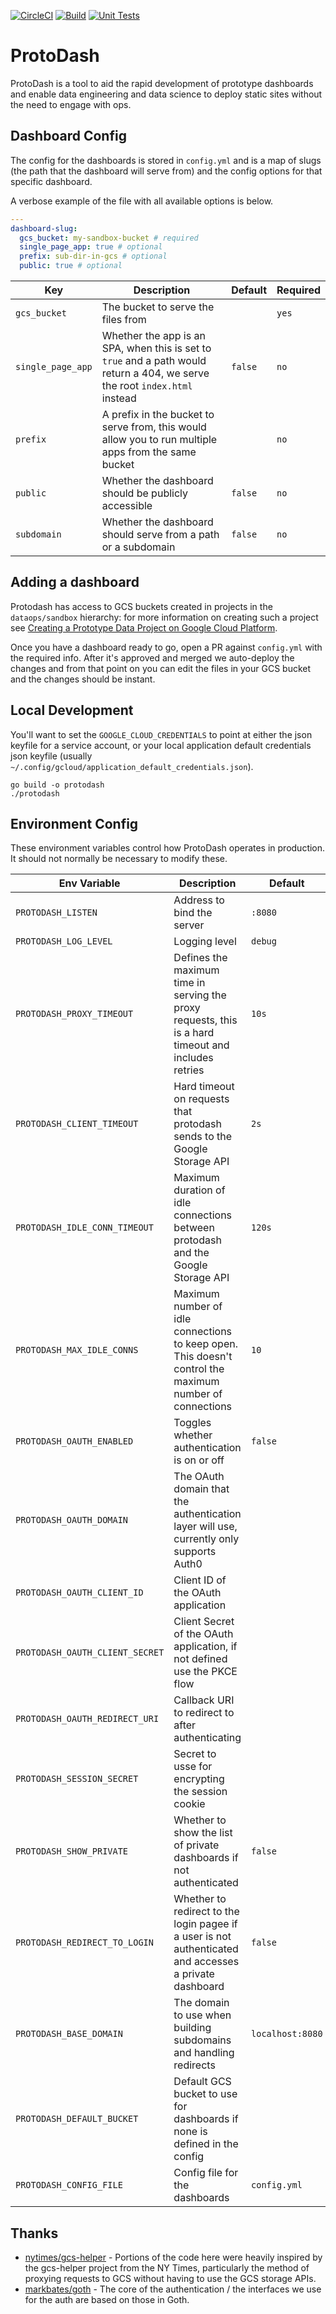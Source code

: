 [![CircleCI](https://circleci.com/gh/mozilla/protodash.svg?style=shield&circle-token=742fb1108f7e6e5a28c11d43b21f62605037f5a4)](https://circleci.com/gh/mozilla/protodash)
[![Build](https://github.com/mozilla/protodash/actions/workflows/build.yml/badge.svg)](https://github.com/mozilla/protodash/actions/workflows/build.yml)
[![Unit Tests](https://github.com/mozilla/protodash/actions/workflows/unit_tests.yml/badge.svg)](https://github.com/mozilla/protodash/actions/workflows/unit_tests.yml)

# ProtoDash

ProtoDash is a tool to aid the rapid development of prototype dashboards and enable data engineering and data science to deploy static sites without the need to engage with ops.

## Dashboard Config

The config for the dashboards is stored in `config.yml` and is a map of slugs (the path that the dashboard will serve from) and the config options for that specific dashboard.

A verbose example of the file with all available options is below.

```yaml
---
dashboard-slug:
  gcs_bucket: my-sandbox-bucket # required
  single_page_app: true # optional
  prefix: sub-dir-in-gcs # optional
  public: true # optional
```

| Key               | Description                                                                                                                 | Default | Required |
| ----------------- | --------------------------------------------------------------------------------------------------------------------------- | ------- | -------- |
| `gcs_bucket`      | The bucket to serve the files from                                                                                          |         | `yes`    |
| `single_page_app` | Whether the app is an SPA, when this is set to `true` and a path would return a 404, we serve the root `index.html` instead | `false` | `no`     |
| `prefix`          | A prefix in the bucket to serve from, this would allow you to run multiple apps from the same bucket                        |         | `no`     |
| `public`          | Whether the dashboard should be publicly accessible                                                                         | `false` | `no`     |
| `subdomain`       | Whether the dashboard should serve from a path or a subdomain                                                               | `false` | `no`     |

## Adding a dashboard

Protodash has access to GCS buckets created in projects in the `dataops/sandbox` hierarchy: for more information on creating such a project see [Creating a Prototype Data Project on Google Cloud Platform](https://docs.telemetry.mozilla.org/cookbooks/gcp-projects.html).

Once you have a dashboard ready to go, open a PR against `config.yml` with the required info. After it's approved and merged we auto-deploy the changes and from that point on you can edit the files in your GCS bucket and the changes should be instant.

## Local Development

You'll want to set the `GOOGLE_CLOUD_CREDENTIALS` to point at either the json keyfile for a service account, or your local application default credentials json keyfile (usually `~/.config/gcloud/application_default_credentials.json`).

```
go build -o protodash
./protodash
```

## Environment Config

These environment variables control how ProtoDash operates in production. It should not normally be necessary to modify these.

| Env Variable                    | Description                                                                                             | Default          |
| ------------------------------- | ------------------------------------------------------------------------------------------------------- | ---------------- |
| `PROTODASH_LISTEN`              | Address to bind the server                                                                              | `:8080`          |
| `PROTODASH_LOG_LEVEL`           | Logging level                                                                                           | `debug`          |
| `PROTODASH_PROXY_TIMEOUT`       | Defines the maximum time in serving the proxy requests, this is a hard timeout and includes retries     | `10s`            |
| `PROTODASH_CLIENT_TIMEOUT`      | Hard timeout on requests that protodash sends to the Google Storage API                                 | `2s`             |
| `PROTODASH_IDLE_CONN_TIMEOUT`   | Maximum duration of idle connections between protodash and the Google Storage API                       | `120s`           |
| `PROTODASH_MAX_IDLE_CONNS`      | Maximum number of idle connections to keep open. This doesn't control the maximum number of connections | `10`             |
| `PROTODASH_OAUTH_ENABLED`       | Toggles whether authentication is on or off                                                             | `false`          |
| `PROTODASH_OAUTH_DOMAIN`        | The OAuth domain that the authentication layer will use, currently only supports Auth0                  |                  |
| `PROTODASH_OAUTH_CLIENT_ID`     | Client ID of the OAuth application                                                                      |                  |
| `PROTODASH_OAUTH_CLIENT_SECRET` | Client Secret of the OAuth application, if not defined use the PKCE flow                                |                  |
| `PROTODASH_OAUTH_REDIRECT_URI`  | Callback URI to redirect to after authenticating                                                        |                  |
| `PROTODASH_SESSION_SECRET`      | Secret to usse for encrypting the session cookie                                                        |                  |
| `PROTODASH_SHOW_PRIVATE`        | Whether to show the list of private dashboards if not authenticated                                     | `false`          |
| `PROTODASH_REDIRECT_TO_LOGIN`   | Whether to redirect to the login pagee if a user is not authenticated and accesses a private dashboard  | `false`          |
| `PROTODASH_BASE_DOMAIN`         | The domain to use when building subdomains and handling redirects                                       | `localhost:8080` |
| `PROTODASH_DEFAULT_BUCKET`      | Default GCS bucket to use for dashboards if none is defined in the config                               |                  |
| `PROTODASH_CONFIG_FILE`         | Config file for the dashboards                                                                          | `config.yml`     |

## Thanks

- [nytimes/gcs-helper](https://github.com/nytimes/gcs-helper) - Portions of the code here were heavily inspired by the gcs-helper project from the NY Times, particularly the method of proxying requests to GCS without having to use the GCS storage APIs.
- [markbates/goth](https://github.com/markbates/goth) - The core of the authentication / the interfaces we use for the auth are based on those in Goth.
